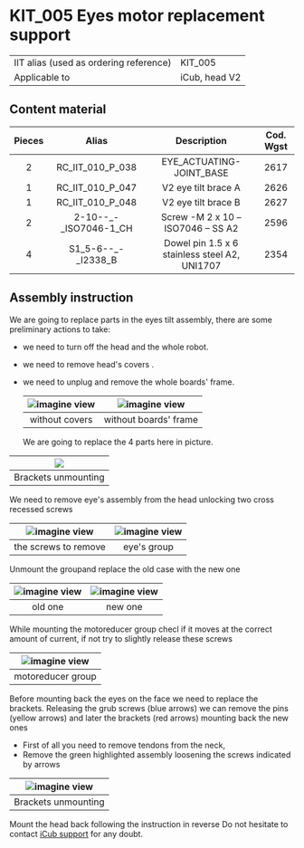 # **KIT_005 Eyes motor replacement support**

|       |       	          |
|   :--- |    :-----------           |
|    IIT alias (used as ordering reference)| KIT_005  |
|    Applicable to|iCub, head V2| 


## Content material

|  Pieces |     Alias           |          Description                        |  Cod. Wgst |
|   :---: |    :---:            |     :---:                                   |   :---:   |
|    2   | RC_IIT_010_P_038 | EYE_ACTUATING-JOINT_BASE | 2617 |
|     1   | RC_IIT_010_P_047 | V2 eye tilt brace A | 2626 |
|     1   |  RC_IIT_010_P_048  | V2 eye tilt brace B | 2627 |
|    2   |  2-10--_-_ISO7046-1_CH  | Screw -M 2 x 10  –  ISO7046 – SS A2 | 2596 |
|     4   | S1_5-6--_-_I2338_B | Dowel pin 1.5 x 6 stainless steel A2, UNI1707 |   2354    |

## Assembly instruction

We are going to replace parts in the eyes tilt assembly, there are some preliminary actions to take:

* we need to turn off the head and the whole robot.

* we need to remove head's covers .

* we need to unplug and remove the whole boards' frame.


    | <center> ![imagine view](img/no_cover.JPG) </center> | <center> ![imagine view](img/no_frame.JPG) </center> |
    | :--------------------------------------------------: | :--------------------------------------------------: |
    |                    without covers                    |                without boards' frame                 |

  



    We are going to replace the 4 parts here in picture.
    
| <center> ![](img/4thng.JPG) </center> |
| :-----------------------------------------------------------: |
|  Brackets unmounting |
    
    
  We need to remove eye's assembly from the head unlocking two cross recessed screws

| <center> ![imagine view](img/remove.JPG) </center> | <center> ![imagine view](img/eye_group.JPG) </center> |
| :--------------------------------------------------: | :--------------------------------------------------: |
|                    the screws to remove                   |                eye's group                 |

Unmount the groupand replace the old case with the new one

| <center> ![imagine view](img/OLD.JPG) </center> | <center> ![imagine view](img/new.JPG) </center> |
| :--------------------------------------------------: | :--------------------------------------------------: |
|                    old one                   |                new one                 |


While mounting the motoreducer group checl if it moves at the correct amount of current, if not try to slightly release these screws

 | <center> ![imagine view](img/screws.JPG) </center> |
 | :-----------------------------------------------------------: |
 |  motoreducer group |

Before mounting back the eyes on the face we need to replace the brackets.
Releasing the grub screws (blue arrows) we can remove the pins (yellow arrows) and later the brackets (red arrows) mounting back the new ones
- First of all you need to remove tendons from the neck, 
- Remove the green highlighted assembly loosening the screws indicated by arrows

| <center>  ![imagine view](img/brackets.JPG) </center> |
| :-----------------------------------------------------------: |
|  Brackets unmounting |

Mount the head back following the instruction in reverse
Do not hesitate to contact [iCub support](https://github.com/robotology/icub-tech-support) for any doubt.
